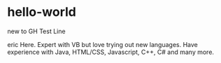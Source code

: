 # hello-world
new to GH
Test Line

eric Here. Expert with VB but love trying out new languages. Have experience with Java, HTML/CSS, Javascript, C++, C# and many more. 
